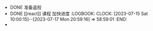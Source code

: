 - DONE 准备返校
- DONE [[react]] 课程 加快进度
  :LOGBOOK:
  CLOCK: [2023-07-15 Sat 10:00:15]--[2023-07-17 Mon 20:59:16] =>  58:59:01
  :END:
-